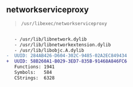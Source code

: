 ## networkserviceproxy

> `/usr/libexec/networkserviceproxy`

```diff

   - /usr/lib/libnetwork.dylib
   - /usr/lib/libnetworkextension.dylib
   - /usr/lib/libobjc.A.dylib
-  UUID: 284AB426-D604-302C-9485-02A2EC849434
+  UUID: 58B260A1-B029-3ED7-835B-91468A846FC6
   Functions: 1941
   Symbols:   584
   CStrings:  6328

```
